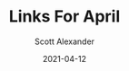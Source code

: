 ---
layout: podcast
title: "Links For April"
author: Scott Alexander
description: https://astralcodexten.substack.com/p/links-for-april
date: 2021-04-12
length: 2935203
duration: 734
guid: links-for-april
---